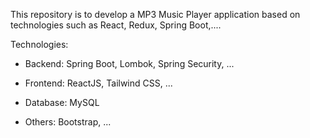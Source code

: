 This repository is to develop a MP3 Music Player application based on technologies such as React, Redux, Spring Boot,....


Technologies:
- Backend: Spring Boot, Lombok, Spring Security, ...

- Frontend: ReactJS, Tailwind CSS, ...

- Database: MySQL

- Others: Bootstrap, ...